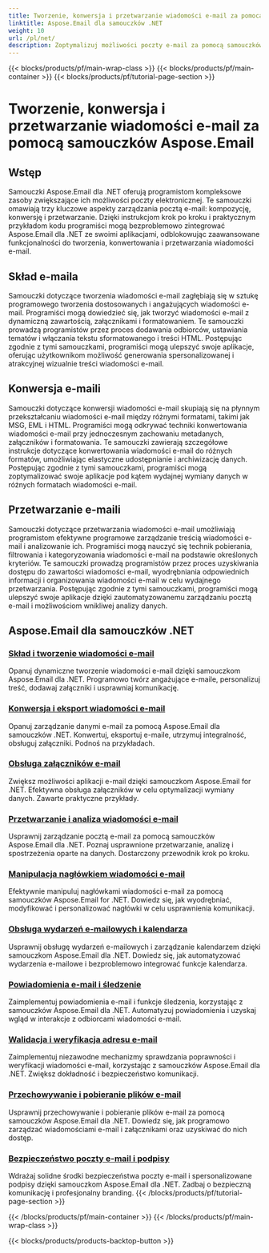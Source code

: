 ```yaml
---
title: Tworzenie, konwersja i przetwarzanie wiadomości e-mail za pomocą samouczków Aspose.Email
linktitle: Aspose.Email dla samouczków .NET
weight: 10
url: /pl/net/
description: Zoptymalizuj możliwości poczty e-mail za pomocą samouczków Aspose.Email dla .NET. Dowiedz się, jak tworzyć, konwertować i przetwarzać w celu zaawansowanego zarządzania pocztą e-mail.
---
```


{{< blocks/products/pf/main-wrap-class >}}
{{< blocks/products/pf/main-container >}}
{{< blocks/products/pf/tutorial-page-section >}}

# Tworzenie, konwersja i przetwarzanie wiadomości e-mail za pomocą samouczków Aspose.Email


## Wstęp

Samouczki Aspose.Email dla .NET oferują programistom kompleksowe zasoby zwiększające ich możliwości poczty elektronicznej. Te samouczki omawiają trzy kluczowe aspekty zarządzania pocztą e-mail: kompozycję, konwersję i przetwarzanie. Dzięki instrukcjom krok po kroku i praktycznym przykładom kodu programiści mogą bezproblemowo zintegrować Aspose.Email dla .NET ze swoimi aplikacjami, odblokowując zaawansowane funkcjonalności do tworzenia, konwertowania i przetwarzania wiadomości e-mail.

## Skład e-maila

Samouczki dotyczące tworzenia wiadomości e-mail zagłębiają się w sztukę programowego tworzenia dostosowanych i angażujących wiadomości e-mail. Programiści mogą dowiedzieć się, jak tworzyć wiadomości e-mail z dynamiczną zawartością, załącznikami i formatowaniem. Te samouczki prowadzą programistów przez proces dodawania odbiorców, ustawiania tematów i włączania tekstu sformatowanego i treści HTML. Postępując zgodnie z tymi samouczkami, programiści mogą ulepszyć swoje aplikacje, oferując użytkownikom możliwość generowania spersonalizowanej i atrakcyjnej wizualnie treści wiadomości e-mail.

## Konwersja e-maili

Samouczki dotyczące konwersji wiadomości e-mail skupiają się na płynnym przekształcaniu wiadomości e-mail między różnymi formatami, takimi jak MSG, EML i HTML. Programiści mogą odkrywać techniki konwertowania wiadomości e-mail przy jednoczesnym zachowaniu metadanych, załączników i formatowania. Te samouczki zawierają szczegółowe instrukcje dotyczące konwertowania wiadomości e-mail do różnych formatów, umożliwiając elastyczne udostępnianie i archiwizację danych. Postępując zgodnie z tymi samouczkami, programiści mogą zoptymalizować swoje aplikacje pod kątem wydajnej wymiany danych w różnych formatach wiadomości e-mail.

## Przetwarzanie e-maili

Samouczki dotyczące przetwarzania wiadomości e-mail umożliwiają programistom efektywne programowe zarządzanie treścią wiadomości e-mail i analizowanie ich. Programiści mogą nauczyć się technik pobierania, filtrowania i kategoryzowania wiadomości e-mail na podstawie określonych kryteriów. Te samouczki prowadzą programistów przez proces uzyskiwania dostępu do zawartości wiadomości e-mail, wyodrębniania odpowiednich informacji i organizowania wiadomości e-mail w celu wydajnego przetwarzania. Postępując zgodnie z tymi samouczkami, programiści mogą ulepszyć swoje aplikacje dzięki zautomatyzowanemu zarządzaniu pocztą e-mail i możliwościom wnikliwej analizy danych.

## Aspose.Email dla samouczków .NET
### [Skład i tworzenie wiadomości e-mail](./email-composition-and-creation/)
Opanuj dynamiczne tworzenie wiadomości e-mail dzięki samouczkom Aspose.Email dla .NET. Programowo twórz angażujące e-maile, personalizuj treść, dodawaj załączniki i usprawniaj komunikację.
### [Konwersja i eksport wiadomości e-mail](./email-conversion-and-export/)
Opanuj zarządzanie danymi e-mail za pomocą Aspose.Email dla samouczków .NET. Konwertuj, eksportuj e-maile, utrzymuj integralność, obsługuj załączniki. Podnoś na przykładach.
### [Obsługa załączników e-mail](./email-attachment-handling/)
Zwiększ możliwości aplikacji e-mail dzięki samouczkom Aspose.Email for .NET. Efektywna obsługa załączników w celu optymalizacji wymiany danych. Zawarte praktyczne przykłady.
### [Przetwarzanie i analiza wiadomości e-mail](./email-processing-and-analysis/)
Usprawnij zarządzanie pocztą e-mail za pomocą samouczków Aspose.Email dla .NET. Poznaj usprawnione przetwarzanie, analizę i spostrzeżenia oparte na danych. Dostarczony przewodnik krok po kroku.
### [Manipulacja nagłówkiem wiadomości e-mail](./email-header-manipulation/)
Efektywnie manipuluj nagłówkami wiadomości e-mail za pomocą samouczków Aspose.Email for .NET. Dowiedz się, jak wyodrębniać, modyfikować i personalizować nagłówki w celu usprawnienia komunikacji.
### [Obsługa wydarzeń e-mailowych i kalendarza](./email-event-and-calendar-handling/)
Usprawnij obsługę wydarzeń e-mailowych i zarządzanie kalendarzem dzięki samouczkom Aspose.Email dla .NET. Dowiedz się, jak automatyzować wydarzenia e-mailowe i bezproblemowo integrować funkcje kalendarza.
### [Powiadomienia e-mail i śledzenie](./email-notification-and-tracking/)
Zaimplementuj powiadomienia e-mail i funkcje śledzenia, korzystając z samouczków Aspose.Email dla .NET. Automatyzuj powiadomienia i uzyskaj wgląd w interakcje z odbiorcami wiadomości e-mail.
### [Walidacja i weryfikacja adresu e-mail](./email-validation-and-verification/)
Zaimplementuj niezawodne mechanizmy sprawdzania poprawności i weryfikacji wiadomości e-mail, korzystając z samouczków Aspose.Email dla .NET. Zwiększ dokładność i bezpieczeństwo komunikacji.
### [Przechowywanie i pobieranie plików e-mail](./email-file-storage-and-retrieval/)
Usprawnij przechowywanie i pobieranie plików e-mail za pomocą samouczków Aspose.Email dla .NET. Dowiedz się, jak programowo zarządzać wiadomościami e-mail i załącznikami oraz uzyskiwać do nich dostęp.
### [Bezpieczeństwo poczty e-mail i podpisy](./email-security-and-signatures/)
Wdrażaj solidne środki bezpieczeństwa poczty e-mail i spersonalizowane podpisy dzięki samouczkom Aspose.Email dla .NET. Zadbaj o bezpieczną komunikację i profesjonalny branding.
{{< /blocks/products/pf/tutorial-page-section >}}

{{< /blocks/products/pf/main-container >}}
{{< /blocks/products/pf/main-wrap-class >}}

{{< blocks/products/products-backtop-button >}}
